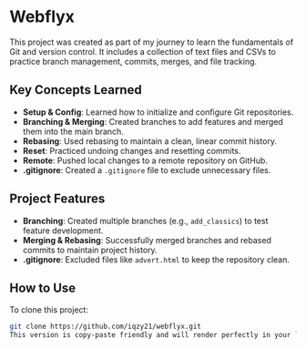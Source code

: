 # Webflyx

This project was created as part of my journey to learn the fundamentals of Git and version control. It includes a collection of text files and CSVs to practice branch management, commits, merges, and file tracking.

## Key Concepts Learned

- **Setup & Config**: Learned how to initialize and configure Git repositories.
- **Branching & Merging**: Created branches to add features and merged them into the main branch.
- **Rebasing**: Used rebasing to maintain a clean, linear commit history.
- **Reset**: Practiced undoing changes and resetting commits.
- **Remote**: Pushed local changes to a remote repository on GitHub.
- **.gitignore**: Created a `.gitignore` file to exclude unnecessary files.

## Project Features

- **Branching**: Created multiple branches (e.g., `add_classics`) to test feature development.
- **Merging & Rebasing**: Successfully merged branches and rebased commits to maintain project history.
- **.gitignore**: Excluded files like `advert.html` to keep the repository clean.

## How to Use

To clone this project:

```bash
git clone https://github.com/iqzy21/webflyx.git
This version is copy-paste friendly and will render perfectly in your `README.md` file.
